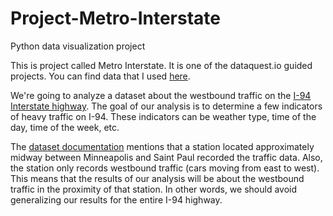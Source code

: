 # Project-Metro-Interstate
Python data visualization project

This is project called Metro Interstate. It is one of the dataquest.io guided projects. You can find data that I used [here](http://bioinf-mw.bihz.upwr.edu.pl/students-data/Metro_Interstate_Traffic_Volume.csv).

We're going to analyze a dataset about the westbound traffic on the [I-94 Interstate highway](https://en.wikipedia.org/wiki/Interstate_94). The goal of our analysis is to determine a few indicators of heavy traffic on I-94. These indicators can be weather type, time of the day, time of the week, etc.

The [dataset documentation](https://archive.ics.uci.edu/ml/datasets/Metro+Interstate+Traffic+Volume) mentions that a station located approximately midway between Minneapolis and Saint Paul recorded the traffic data. Also, the station only records westbound traffic (cars moving from east to west). This means that the results of our analysis will be about the westbound traffic in the proximity of that station. In other words, we should avoid generalizing our results for the entire I-94 highway.
